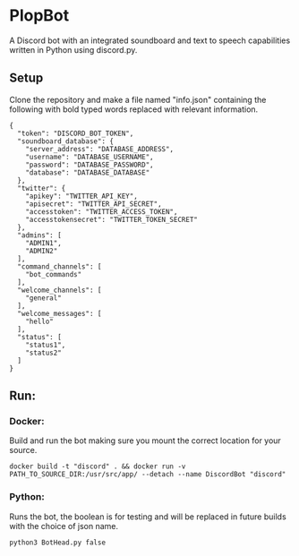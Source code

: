# PlopBot

A Discord bot with an integrated soundboard and text to speech capabilities written in Python using discord.py.


## Setup

Clone the repository and make a file named "info.json" containing the following with bold typed words replaced with relevant information.

    {
      "token": "DISCORD_BOT_TOKEN",
      "soundboard_database": {
        "server_address": "DATABASE_ADDRESS",
        "username": "DATABASE_USERNAME",
        "password": "DATABASE_PASSWORD",
        "database": "DATABASE_DATABASE"
      },
      "twitter": {
        "apikey": "TWITTER_API_KEY",
        "apisecret": "TWITTER_API_SECRET",
        "accesstoken": "TWITTER_ACCESS_TOKEN",
        "accesstokensecret": "TWITTER_TOKEN_SECRET"
      },
      "admins": [
        "ADMIN1",
        "ADMIN2"
      ],
      "command_channels": [
        "bot_commands"
      ],
      "welcome_channels": [
        "general"
      ],
      "welcome_messages": [
        "hello"
      ],
      "status": [
        "status1",
        "status2"
      ]
    }

## Run:

### Docker:
Build and run the bot making sure you mount the correct location for your source.
    
    docker build -t "discord" . && docker run -v PATH_TO_SOURCE_DIR:/usr/src/app/ --detach --name DiscordBot "discord"

### Python:
Runs the bot, the boolean is for testing and will be replaced in future builds with the choice of json name.
    
    python3 BotHead.py false